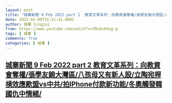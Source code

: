 ```yaml
---
layout: post
title: "城寨新聞 9 Feb 2022 part 2  教育文革系列：向教資會奪權/張學友銷大灣區/八孩母又有新人設/立陶宛桿槓效應歐盟vs中共/拍IPhone付款新功能/冬奧觸發韓國仇中情緒/"
date: 2022-02-09T15:51:41.000Z
author: 城寨 Singjai
from: https://www.youtube.com/watch?v=f0nAvk9xg-g
tags: [ 城寨 ]
comments: True
categories: [ 城寨 ]
---
```

<!--1644421901000-->
[城寨新聞 9 Feb 2022 part 2  教育文革系列：向教資會奪權/張學友銷大灣區/八孩母又有新人設/立陶宛桿槓效應歐盟vs中共/拍IPhone付款新功能/冬奧觸發韓國仇中情緒/](https://www.youtube.com/watch?v=f0nAvk9xg-g)
------

<div>

</div>
